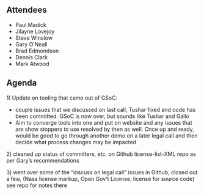 ## Attendees

  - Paul Madick
  - Jilayne Lovejoy
  - Steve Winslow
  - Gary O’Neall
  - Brad Edmondson
  - Dennis Clark
  - Mark Atwood

## Agenda

1\) Update on tooling that came out of GSoC:

  - couple issues that we discussed on last call, Tushar fixed and code
    has been committed. GSoC is now over, but sounds like Tushar and
    Gallo
  - Aim to converge tools into one and put on website and any issues
    that are show stoppers to use resolved by then as well. Once up and
    ready, would be good to go through another demo on a later legal
    call and then decide what process changes may be impacted

2\) cleaned up status of committers, etc. on Github license-list-XML
repo as per Gary’s recommendations

3\) went over some of the “discuss on legal call” issues in Github,
closed out a few, (Nasa license markup, Open Gov’t License, license for
source code) see repo for notes there
